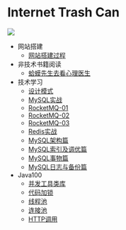 # Internet Trash Can
<img src="https://ghchart.rshah.org/xbhog" />

* 网站搭建
  * [网站搭建过程](/docBlog/网站搭建过程.md)
* 非技术书籍阅读
  * [蛤蟆先生去看心理医生](/docBlog/非技术书籍阅读/蛤蟆先生去看心理医生.md)
* 技术学习
  * [设计模式](/docBlog/技术学习/设计模式.md)
  * [MySQL实战](/docBlog/技术学习/MySQL实战/全局锁、表锁以及行锁.md)
  * [RocketMQ-01](/docBlog/技术学习/RocketMQ-01.md)
  * [RocketMQ-02](/docBlog/技术学习/RocketMQ-02.md)
  * [RocketMQ-03](/docBlog/技术学习/RocketMQ-03.md)
  * [Redis实战](/docBlog/技术学习/Redis实战篇.md)
  * [MySQL架构篇](/docBlog/MySQL高级篇/MySQL架构篇.md)
  * [MySQL索引及调优篇](/docBlog/MySQL高级篇/MySQL索引及调优篇.md)
  * [MySQL事物篇](/docBlog/MySQL高级篇/MySQL事物篇.md)
  * [MySQL日志与备份篇](/docBlog/MySQL高级篇/MySQL日志与备份篇.md)
* Java100
  * [并发工具类库](/docBlog/技术学习/Java100/01丨使用了并发工具类库，线程安全就高枕无忧了吗？.html)
  * [代码加锁](/docBlog/技术学习/Java100/02丨代码加锁：不要让“锁”事成为烦心事.html)
  * [线程池](/docBlog/技术学习/Java100/03丨线程池：业务代码最常用也最容易犯错的组件.html)
  * [连接池](/docBlog/技术学习/Java100/04丨连接池：别让连接池帮了倒忙.html)
  * [HTTP调用](/docBlog/技术学习/Java100/05丨HTTP调用：你考虑到超时、重试、并发了吗？.html)

[//]: # (* 算法思路汇总)

[//]: # ()
[//]: # (  * [lc450]&#40;/docBlog/算法思路汇总/lc450.md&#41; )

[//]: # ()
[//]: # (  * [lc236]&#40;/docBlog/算法思路汇总/lc236.md&#41; )

[//]: # ()
[//]: # (  * [lc77]&#40;/docBlog/算法思路汇总/lc77.md&#41; )

[//]: # ()
[//]: # (  * [lc17]&#40;/docBlog/算法思路汇总/lc17.md&#41; )

[//]: # ()
[//]: # (  * [lc39]&#40;/docBlog/算法思路汇总/lc39.md&#41; )

[//]: # ()
[//]: # (  * [lc236]&#40;/docBlog/算法思路汇总/lc236.md&#41; )

[//]: # ()
[//]: # (  * [lc450]&#40;/docBlog/算法思路汇总/lc450.md&#41; )

[//]: # ()
[//]: # (  * [回溯常用问题]&#40;/docBlog/算法思路汇总/回溯常用问题.md&#41; )

[//]: # ()
[//]: # (  * [回溯算法规则和模板]&#40;/docBlog/算法思路汇总/回溯算法规则和模板.md&#41; )

[//]: # (  )
[//]: # (* 八股记忆)

[//]: # ()
[//]: # (  * [2021.10.28]&#40;/docBlog/面试准备/八股记忆/2021.10.28&#41;)

[//]: # ()
[//]: # (  * [2021.10.31]&#40;/docBlog/面试准备/八股记忆/2021.10.31&#41;)

[//]: # ()
[//]: # (  * [2022.1.18]&#40;/docBlog/面试准备/八股记忆/2022.1.18&#41;)

[//]: # (  * [数据库八股]&#40;/docBlog/面试准备/八股记忆/数据库记忆.md&#41;)

[//]: # (  * [并发基础]&#40;/docBlog/面试准备/八股记忆/并发基础.md&#41;)

[//]: # (  * [并发基础2]&#40;/docBlog/面试准备/八股记忆/并发基础2.md&#41;)

[//]: # (  * [并发基础3]&#40;/docBlog/面试准备/八股记忆/并发基础3.md&#41;)

[//]: # (  * [DEMO]&#40;/docBlog/面试准备/八股记忆/并发基础3.md&#41;)
